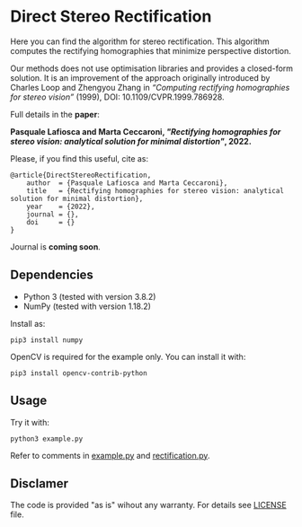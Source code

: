 # Direct Stereo Rectification
Here you can find the algorithm for stereo rectification. This algorithm computes the rectifying homographies that minimize perspective distortion.

Our methods does not use optimisation libraries and provides a closed-form solution.
It is an improvement of the approach originally introduced by Charles Loop and Zhengyou Zhang in _“Computing rectifying homographies for stereo vision”_ (1999), DOI: 10.1109/CVPR.1999.786928.

Full details in the **paper**:

**Pasquale Lafiosca and Marta Ceccaroni, *"Rectifying homographies for stereo vision: analytical solution for minimal distortion"*, 2022.**

Please, if you find this useful, cite as:
```
@article{DirectStereoRectification,
    author  = {Pasquale Lafiosca and Marta Ceccaroni},
    title   = {Rectifying homographies for stereo vision: analytical solution for minimal distortion},
    year    = {2022},
    journal = {},
    doi     = {}
}
```
Journal is **coming soon**.

## Dependencies
- Python 3 (tested with version 3.8.2)
- NumPy (tested with version 1.18.2)

Install as:
```
pip3 install numpy
```

OpenCV is required for the example only. You can install it with:
```
pip3 install opencv-contrib-python
```

## Usage
Try it with:
```
python3 example.py
```
Refer to comments in [example.py](example.py) and [rectification.py](rectification.py).

## Disclamer
The code is provided "as is" wihout any warranty. For details see [LICENSE](LICENSE) file.
